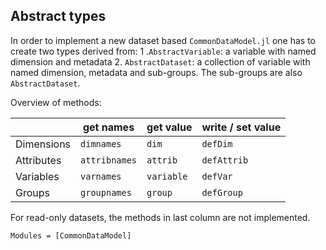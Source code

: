 
## Abstract types

In order to implement a new dataset based `CommonDataModel.jl`
one has to create two types derived from:
1 .`AbstractVariable`: a variable with named dimension and metadata
2. `AbstractDataset`: a collection of variable with named dimension, metadata and sub-groups. The sub-groups are also `AbstractDataset`.


Overview of methods:

|            | get names     | get value  | write / set value |
|------------|---------------|------------|-------------------|
| Dimensions | `dimnames`    | `dim`      | `defDim`          |
| Attributes | `attribnames` | `attrib`   | `defAttrib`       |
| Variables  | `varnames`    | `variable` | `defVar`          |
| Groups     | `groupnames`  | `group`    | `defGroup`        |

For read-only datasets, the methods in last column are not implemented.

```@autodocs
Modules = [CommonDataModel]
```
